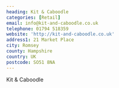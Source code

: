 ```yaml
---
heading: Kit & Caboodle
categories: [Retail]
email: info@kit-and-caboodle.co.uk
telephone: 01794 518359
website: 'http://kit-and-caboodle.co.uk'
address1: 21 Market Place
city: Romsey
county: Hampshire
country: UK
postcode: SO51 8NA
---
```

Kit & Caboodle